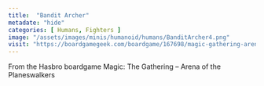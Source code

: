 ```yaml
---
title:  "Bandit Archer"
metadate: "hide"
categories: [ Humans, Fighters ]
image: "/assets/images/minis/humanoid/humans/BanditArcher4.png"
visit: "https://boardgamegeek.com/boardgame/167698/magic-gathering-arena-planeswalkers"
---
```

From the Hasbro boardgame Magic: The Gathering – Arena of the Planeswalkers